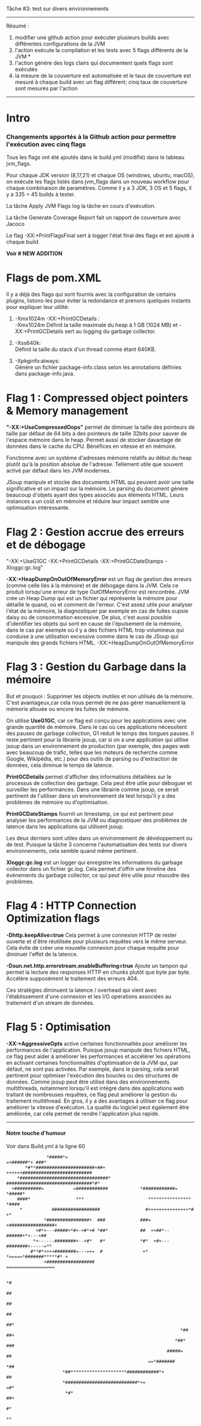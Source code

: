 Tâche #3: test sur divers environnements

---

Résumé : 

1. modifier une github action pour exécuter plusieurs builds avec différentes configurations de la JVM
3. l'action exécute la compilation et les tests avec 5 flags différents de la JVM *
4. l'action génère des logs clairs qui documentent quels flags sont exécutés
5. la mesure de la couverture est automatisée et le taux de couverture est mesuré à chaque build avec un flag différent; cinq taux de couverture sont mesurés par l'action



---

# Intro
### Changements apportés à la Github action pour permettre l'exécution avec cinq flags

Tous les flags ont été ajoutés dans le build.yml (modifié) dans le tableau jvm_flags. 

Pour chaque JDK version (8,17,21) et chaque OS (windows, ubuntu, macOS), on exécute les flags listés dans jvm_flags dans un nouveau workflow pour chaque combinaison de paramètres. Comme il y a 3 JDK, 3 OS et 5 flags, il y a 3*3*5 = 45 builds à tester. 

La tâche Apply JVM Flags log la tâche en cours d'exécution.

La tâche Generate Coverage Report fait un rapport de couverture avec Jacoco

Le flag -XX:+PrintFlagsFinal sert à logger l'état final des flags et est ajouté à chaque build.

**Voir # NEW ADDITION**

# Flags de pom.XML
Il y a déjà des flags qui sont fournis avec la configuration de certains plugins, listons-les pour éviter la redondance et prenons quelques instants pour expliquer leur utilité:

1. -Xmx1024m -XX:+PrintGCDetails  : <br>
    -Xmx1024m Définit la taille maximale du heap à 1 GB (1024 MB) et  -XX:+PrintGCDetails sert au logging du garbage collector.

2. -Xss640k: <br>
    Définit la taille du stack d'un thread comme étant 640KB.

3. -Xpkginfo:always: <br>
    Génère un fichier package-info.class selon les annotations définies dans package-info.java.


# Flag 1 : Compressed object pointers & Memory management
**"-XX:+UseCompressedOops"** permet de diminuer la taille des pointeurs de taille par défaut de 64 bits à des pointeurs de taille 32bits pour sauver de l'espace mémoire dans le heap. Permet aussi de stocker davantage de données dans le cache du CPU. Bénéfices en vitesse et en mémoire.

Fonctionne avec un système d'adresses mémoire relatifs au début du heap plutôt qu'à la position absolue de l'adresse. Tellement utile que souvent activé par défaut dans les JVM modernes.

JSoup manipule et stocke des documents HTML qui peuvent avoir une taille significative et un impact sur la mémoire. Le parsing du document génère beaucoup d'objets ayant des types associés aux éléments HTML. Leurs instances a un coût en mémoire et réduire leur impact semble une optimisation intéressante.

# Flag 2 : Gestion accrue des erreurs et de débogage
"-XX:+UseG1GC -XX:+PrintGCDetails -XX:+PrintGCDateStamps -Xloggc:gc.log"

**-XX:+HeapDumpOnOutOfMemoryError** est un flag de gestion des erreurs (comme celle liés à la mémoire) et de débogage dans la JVM. Cela ce produit lorsqu'une erreur de type OutOfMemoryError est rencontrée. JVM crée un Heap Dump qui est un fichier qui représente la mémoire pour détaillé le quand, où et comment de l'erreur. C'est assez utile pour analyser l'état de la mémoire, la diagnostiquer par exemple en cas de fuites oupsie daisy ou de consommation excessive. De plus, c'est aussi possible d'identifier les objets qui sont en cause de l'épuisement de la mémoire, dans le cas par exemple où il y a des fichiers HTML trop volumineux qui conduise à une utilisation excessive comme dans le cas de JSoup qui manipule des grands fichiers HTML.
-XX:+HeapDumpOnOutOfMemoryError

# Flag 3 : Gestion du Garbage dans la mémoire
But et pouquoi : Supprimer les objects inutiles et non utilisés de la mémoire.
C'est avantageux,car cela nous permet de ne pas gérer manuellement la mémorie allouée ou encore les fuites de mémoire.

On utilise **UseG1GC**, car ce flag est conçu pour les applications avec une grande quantité de mémoire. Dans le cas où ces applications nécessitent des pauses de garbage collection, G1 réduit le temps des longues pauses. Il reste pertinent pour la librairie jsoup, car si on a une application qui utilise jsoup dans un environnement de production (par exemple, des pages web avec beaucoup de trafic, telles que les moteurs de recherche comme Google, Wikipédia, etc.) pour des outils de parsing ou d'extraction de données, cela diminue le temps de latence.

**PrintGCDetails** permet d'afficher des informations détaillées sur le processus de collection des garbage. Cela peut être utile pour déboguer et surveiller les performances. Dans une librairie comme jsoup, ce serait pertinent de l'utiliser dans un environnement de test lorsqu'il y a des problèmes de mémoire ou d'optimisation.

**PrintGCDateStamps** fournit un timestamp, ce qui est pertinent pour analyser les performances de la JVM ou diagnostiquer des problèmes de latence dans les applications qui utilisent jsoup.

Les deux derniers sont utiles dans un environnement de développement ou de test. Puisque la tâche 3 concerne l'automatisation des tests sur divers environnements, cela semble quand même pertinent.

**Xloggc:gc.log** est un logger qui enregistre les informations du garbage collector dans un fichier gc.log. Cela permet d'offrir une timeline des événements du garbage collector, ce qui peut être utile pour résoudre des problèmes.

# Flag 4 : HTTP Connection Optimization flags 
**-Dhttp.keepAlive=true** Cela permet à une connexion HTTP de rester ouverte et d'être réutilisée pour plusieurs requêtes vers le même serveur. Cela évite de créer une nouvelle connexion pour chaque requête pour diminuer l'effet de la latence.

**-Dsun.net.http.errorstream.enableBuffering=true** Ajoute un tampon qui permet la lecture des responses HTTP en chunks plutôt que byte par byte. Accélère supposément le traitement des erreurs 404.


Ces stratégies diminuent la latence / overhead qui vient avec l'établissement d'une connexion et les I/O operations associées au traitement d'un stream de données.   

# Flag 5 : Optimisation 
**-XX:+AggressiveOpts** active certaines fonctionnalités pour améliorer les performances de l'application. Puisque jsoup manipule des fichiers HTML, ce flag peut aider à améliorer les performances et accélérer les opérations en activant certaines fonctionnalités d'optimisation de la JVM qui, par défaut, ne sont pas activées. Par exemple, dans le parsing, cela serait pertinent pour optimiser l'exécution des boucles ou des structures de données. Comme jsoup peut être utilisé dans des environnements multithreads, notamment lorsqu'il est intégré dans des applications web traitant de nombreuses requêtes, ce flag peut améliorer la gestion du traitement multithread. En gros, il y a des avantages à utiliser ce flag pour améliorer la vitesse d'exécution. La qualité du logiciel peut également être améliorée, car cela permet de rendre l'application plus rapide.

---

#### Notre touche d'humour
Voir dans Build.yml à la ligne 60
                                                                                                                                                                   
                   *#####*=                                        =+######*+ ###*               
           *#**######################+##+            ++++++##########################            
        *#################################*         ################################*#*          
      +##########=           =############            *############=           *#####*           
        ####*                 ***                        ****************         *####          
         *           ##################                 #+++++++++++++++*#           +*          
                  *################+  ###             ###= +#################+                   
               +#*+---#####+*#+-+#*+# *##*            ##  ++##*--######+*+---+##                 
              *+------########+--+#*   #*             *#*  +#+---########+-----=**               
             #**#*++++########=---=+=  #               +*  *=====*#######*****#* +               
                  +##################                      ==================                    
                                                                                         
                                                                                  *#             
                                                                                 ##              
                                                                                ##               
                                                                               ##                
                                                                              ##*                
                                                                     *##     ##+                 
                                                                   *##*     ###                  
                                                                #####=      ##                   
                                                         ==*#######        *##                   
                         *##*********************############*+            ##                    
                         *###########################*+=                  =#*                    
                          *#*                                             ##+                    
                                                                          #*                     
                                                                          **                     
                                                                                                 
                                                                                       